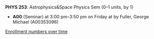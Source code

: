 **PHYS 253**: Astrophysics&Space Physics Sem (0–1 units, by 1)

- **A00** (Seminar) at 3:00 pm–3:50 pm on Friday at   by Fuller, George Michael (A00353096)

[Enrollment numbers over time](./PHYS253.tsv)
